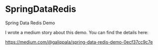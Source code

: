 # SpringDataRedis
Spring Data Redis Demo

I wrote a medium story about this demo. You can find the details here:

https://medium.com/@galippala/spring-data-redis-demo-0ecf37cc9c7e
